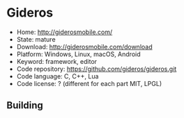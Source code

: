 # Gideros

- Home: http://giderosmobile.com/
- State: mature
- Download: http://giderosmobile.com/download
- Platform: Windows, Linux, macOS, Android
- Keyword: framework, editor
- Code repository: https://github.com/gideros/gideros.git
- Code language: C, C++, Lua
- Code license: ? (different for each part MIT, LPGL)


## Building
